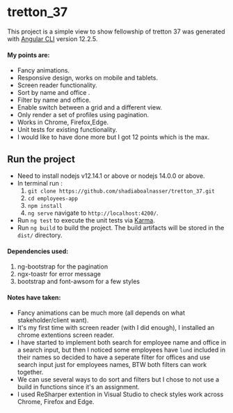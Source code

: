 # tretton_37

This project is a simple view to show fellowship of tretton 37 was generated with [Angular CLI](https://github.com/angular/angular-cli) version 12.2.5.

#### My points are:
* Fancy animations.
* Responsive design, works on mobile and tablets.
* Screen reader functionality.
* Sort by name and office .
* Filter by name and office.
* Enable switch between a grid and a different view.
* Only render a set of profiles using pagination.
* Works in Chrome, Firefox,Edge.
* Unit tests for existing functionality.
* I would like to have done more but I got 12 points which is the max.

## Run the project
* Need to install nodejs v12.14.1 or above or nodejs 14.0.0 or above.
* In terminal run :
  1. `git clone https://github.com/shadiaboalnasser/tretton_37.git`
  2. `cd employees-app`
  3. `npm install`
  4. `ng serve` navigate to `http://localhost:4200/`.
 * Run `ng test` to execute the unit tests via [Karma](https://karma-runner.github.io).
 * Run `ng build` to build the project. The build artifacts will be stored in the `dist/` directory.

#### Dependencies used:
1. ng-bootstrap for the pagination
2. ngx-toastr for error message
3. bootstrap and font-awsom for a few styles

#### Notes have taken:
* Fancy animations can be much more (all depends on what stakeholder/client want).
* It's my first time with screen reader (with I did enough), I installed an chrome extentions screen reader.
* I have started to implement both search for employee name and office in a search input, but then I noticed some employees have `lund` included in their names so decided to have a seperate filter for offices and use search input just for employees names, BTW both filters can work together.
* We can use several ways to do sort and filters but I chose to not use a build in functions since it's an assignment.
* I used ReSharper extention in Visual Studio to check styles work across Chrome, Firefox and Edge.
